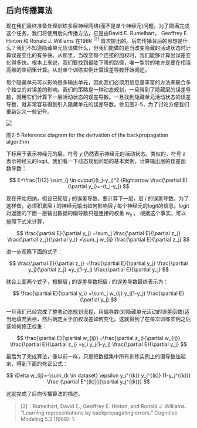 ## 后向传播算法
现在我们最终准备处理训练多层神经网络(而不是单个神经元)问题。为了圆满完成这个任务，我们将使用后向传播方法，它是由David E. Rumelhart， Geoffrey E. Hinton 和 Ronald J. Williams 在1986 $^{[2]}$ 首次提出的。后向传播背后的思想是什么？我们不知道隐藏单元应该做什么，但我们能做的是当改变隐藏的活动状态时计算误差变化的有多快。从那里，当改变每个连接的加权时，我们能够计算出误差变化得多快。根本上来说，我们要找到最陡下降的路径，唯一掣肘的地方是要在相当高维的空间里计算。从对单个训练实例计算误差导数开始阐述。

每个隐藏单元可以影响很多输出单元，因此我们必须用信息量丰富的方法来联合多个独立的对误差的影响。我们的策略是一种动态规划，一旦得到了隐藏层的误差导数，就用它们计算下一层活动状态的误差导数。一旦找到隐藏单元活动状态的误差导数，就非常容易得到引入隐藏单元的误差导数。参见图2-5，为了讨论方便我们重新定义一些记号。

![](https://github.com/lucasbyAI/Fundamental_of_Deep_Learning_ZH/blob/master/images_folder/Fig2-5.png)

图2-5 Reference diagram for the derivation of the backpropagation algorithm

下标用于表示神经元的层，符号 $y$ 仍然表示神经元的活动状态。类似的，符号 $z$ 表示神经元的logit。我们看一下动态规划问题的基本案例，计算输出层的误差函数导数：

$$
E=\frac{1}{2} \sum_{j \in output}(t_j-y_j)^2
\Rightarrow
\frac{\partial E}{\partial y_j}=-(t_j-y_j)
$$

现在开始归纳，假设已知层 $j$ 的误差导数，要计算下一层，层 $i$ 的误差导数。为了这样做，必须积累层 $i$ 的神经元输出如何影响层 $j$ 每个神经元的logit的信息。logit对返回的下面一层输出数据的偏导数只是连接的权重 $w_{ij}$ ， 根据这个事实，可以按照下式来计算，

$$
\frac{\partial E}{\partial y_j}
=\sum_j \frac{\partial E}{\partial z_j} \frac{\partial z_j}{\partial y_i}
=\sum_j w_{ij} \frac{\partial E}{\partial z_j}
$$

进一步观察下面的式子：

$$
\frac{\partial E}{\partial z_j}
=\frac{\partial E}{\partial y_j} \frac{\partial y_j}{\partial z_j}
=y_j(1-y_j) \frac{\partial E}{\partial y_j}
$$

联合上面两个式子，根据层 $j$ 的误差导数把层 $i$ 的误差导数最终表示为：

$$
\frac{\partial E}{\partial y_i}
=\sum_j w_{ij} y_j(1-y_j) \frac{\partial E}{\partial y_j}
$$

一旦我们已经完成了整套动态规划流程，用偏导数(对隐藏单元活动的误差函数)适当地填充表格，然后确定关于加权误差如何变化。这就得到了在每次训练实例之后该如何修正权重：

$$
\frac{\partial E}{\partial w_{ij}}
=\frac{\partial z_j}{\partial w_{ij}} \frac{\partial E}{\partial z_j}
=y_i y_j(1-y_j)  \frac{\partial E}{\partial y_j}
$$

最后为了完成算法，像以前一样，只是把数据集中所有训练实例上的偏导数加起来，得到下面的修正公式：

$$
\Delta w_{ij}=-\sum_{k \in dataset} \epsilon y_i^{(k)} y_j^{(k)} (1-y_j^{(k)}) \frac {\partial E^{(k)}}{\partial y_j^{(k)}}
$$

这就完成了后向传播算法的描述。

> [2]：Rumelhart, David E., Geoffrey E. Hinton, and Ronald J. Williams. “Learning representations by backpropagating
errors.” Cognitive Modeling 5.3 (1988): 1.
